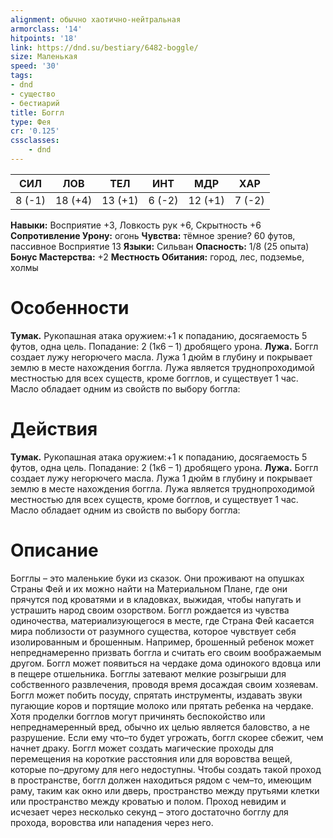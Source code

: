 ```yaml
---
alignment: обычно хаотично-нейтральная
armorclass: '14'
hitpoints: '18'
link: https://dnd.su/bestiary/6482-boggle/
size: Маленькая
speed: '30'
tags:
- dnd
- существо
- бестиарий
title: Боггл
type: Фея
cr: '0.125'
cssclasses:
    - dnd
---
```



| СИЛ | ЛОВ | ТЕЛ | ИНТ | МДР | ХАР |
|---|---|---|---|---|---|
| 8 (-1) | 18 (+4) | 13 (+1) | 6 (-2) | 12 (+1) | 7 (-2) |
**Навыки:** Восприятие +3, Ловкость рук +6, Скрытность +6
**Сопротивление Урону:** огонь
**Чувства:** тёмное зрение? 60 футов, пассивное Восприятие 13
**Языки:** Сильван
**Опасность:** 1/8 (25 опыта)
**Бонус Мастерства:** +2
**Местность Обитания:** город, лес, подземье, холмы


# Особенности
**Тумак.** Рукопашная атака оружием:+1 к попаданию, досягаемость 5 футов, одна цель. Попадание: 2 (1к6 – 1) дробящего урона.
**Лужа.** Боггл создает лужу негорючего масла. Лужа 1 дюйм в глубину и покрывает землю в месте нахождения боггла. Лужа является труднопроходимой местностью для всех существ, кроме богглов, и существует 1 час. Масло обладает одним из свойств по выбору боггла:


# Действия
**Тумак.** Рукопашная атака оружием:+1 к попаданию, досягаемость 5 футов, одна цель. Попадание: 2 (1к6 – 1) дробящего урона.
**Лужа.** Боггл создает лужу негорючего масла. Лужа 1 дюйм в глубину и покрывает землю в месте нахождения боггла. Лужа является труднопроходимой местностью для всех существ, кроме богглов, и существует 1 час. Масло обладает одним из свойств по выбору боггла:


# Описание
Богглы – это маленькие буки из сказок. Они проживают на опушках Страны Фей и их можно найти на Материальном Плане, где они прячутся под кроватями и в кладовках, выжидая, чтобы напугать и устрашить народ своим озорством. Боггл рождается из чувства одиночества, материализующегося в месте, где Страна Фей касается мира поблизости от разумного существа, которое чувствует себя изолированным и брошенным. Например, брошенный ребенок может непреднамеренно призвать боггла и считать его своим воображаемым другом. Боггл может появиться на чердаке дома одинокого вдовца или в пещере отшельника. Богглы затевают мелкие розыгрыши для собственного развлечения, проводя время досаждая своим хозяевам. Боггл может побить посуду, спрятать инструменты, издавать звуки пугающие коров и портящие молоко или прятать ребенка на чердаке. Хотя проделки богглов могут причинять беспокойство или непреднамеренный вред, обычно их целью является баловство, а не разрушение. Если ему что–то будет угрожать, боггл скорее сбежит, чем начнет драку. Боггл может создать магические проходы для перемещения на короткие расстояния или для воровства вещей, которые по–другому для него недоступны. Чтобы создать такой проход в пространстве, боггл должен находиться рядом с чем–то, имеющим раму, таким как окно или дверь, пространство между прутьями клетки или пространство между кроватью и полом. Проход невидим и исчезает через несколько секунд – этого достаточно богглу для прохода, воровства или нападения через него.